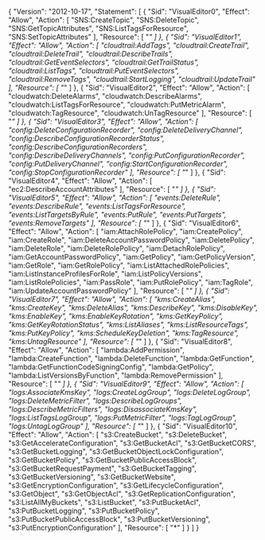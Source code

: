 {
    "Version": "2012-10-17",
    "Statement": [
        {
            "Sid": "VisualEditor0",
            "Effect": "Allow",
            "Action": [
                "SNS:CreateTopic",
                "SNS:DeleteTopic",
                "SNS:GetTopicAttributes",
                "SNS:ListTagsForResource",
                "SNS:SetTopicAttributes"
            ],
            "Resource": [
                "*"
            ]
        },
        {
            "Sid": "VisualEditor1",
            "Effect": "Allow",
            "Action": [
                "cloudtrail:AddTags",
                "cloudtrail:CreateTrail",
                "cloudtrail:DeleteTrail",
                "cloudtrail:DescribeTrails",
                "cloudtrail:GetEventSelectors",
                "cloudtrail:GetTrailStatus",
                "cloudtrail:ListTags",
                "cloudtrail:PutEventSelectors",
                "cloudtrail:RemoveTags",
                "cloudtrail:StartLogging",
                "cloudtrail:UpdateTrail"
            ],
            "Resource": [
                "*"
            ]
        },
        {
            "Sid": "VisualEditor2",
            "Effect": "Allow",
            "Action": [
                "cloudwatch:DeleteAlarms",
                "cloudwatch:DescribeAlarms",
                "cloudwatch:ListTagsForResource",
                "cloudwatch:PutMetricAlarm",
                "cloudwatch:TagResource",
                "cloudwatch:UnTagResource"
            ],
            "Resource": [
                "*"
            ]
        },
        {
            "Sid": "VisualEditor3",
            "Effect": "Allow",
            "Action": [
                "config:DeleteConfigurationRecorder",
                "config:DeleteDeliveryChannel",
                "config:DescribeConfigurationRecorderStatus",
                "config:DescribeConfigurationRecorders",
                "config:DescribeDeliveryChannels",
                "config:PutConfigurationRecorder",
                "config:PutDeliveryChannel",
                "config:StartConfigurationRecorder",
                "config:StopConfigurationRecorder"
            ],
            "Resource": [
                "*"
            ]
        },
        {
            "Sid": "VisualEditor4",
            "Effect": "Allow",
            "Action": [
                "ec2:DescribeAccountAttributes"
            ],
            "Resource": [
                "*"
            ]
        },
        {
            "Sid": "VisualEditor5",
            "Effect": "Allow",
            "Action": [
                "events:DeleteRule",
                "events:DescribeRule",
                "events:ListTagsForResource",
                "events:ListTargetsByRule",
                "events:PutRule",
                "events:PutTargets",
                "events:RemoveTargets"
            ],
            "Resource": [
                "*"
            ]
        },
        {
            "Sid": "VisualEditor6",
            "Effect": "Allow",
            "Action": [
                "iam:AttachRolePolicy",
                "iam:CreatePolicy",
                "iam:CreateRole",
                "iam:DeleteAccountPasswordPolicy",
                "iam:DeletePolicy",
                "iam:DeleteRole",
                "iam:DeleteRolePolicy",
                "iam:DetachRolePolicy",
                "iam:GetAccountPasswordPolicy",
                "iam:GetPolicy",
                "iam:GetPolicyVersion",
                "iam:GetRole",
                "iam:GetRolePolicy",
                "iam:ListAttachedRolePolicies",
                "iam:ListInstanceProfilesForRole",
                "iam:ListPolicyVersions",
                "iam:ListRolePolicies",
                "iam:PassRole",
                "iam:PutRolePolicy",
                "iam:TagRole",
                "iam:UpdateAccountPasswordPolicy"
            ],
            "Resource": [
                "*"
            ]
        },
        {
            "Sid": "VisualEditor7",
            "Effect": "Allow",
            "Action": [
                "kms:CreateAlias",
                "kms:CreateKey",
                "kms:DeleteAlias",
                "kms:DescribeKey",
                "kms:DisableKey",
                "kms:EnableKey",
                "kms:EnableKeyRotation",
                "kms:GetKeyPolicy",
                "kms:GetKeyRotationStatus",
                "kms:ListAliases",
                "kms:ListResourceTags",
                "kms:PutKeyPolicy",
                "kms:ScheduleKeyDeletion",
                "kms:TagResource",
                "kms:UntagResource"
            ],
            "Resource": [
                "*"
            ]
        },
        {
            "Sid": "VisualEditor8",
            "Effect": "Allow",
            "Action": [
                "lambda:AddPermission",
                "lambda:CreateFunction",
                "lambda:DeleteFunction",
                "lambda:GetFunction",
                "lambda:GetFunctionCodeSigningConfig",
                "lambda:GetPolicy",
                "lambda:ListVersionsByFunction",
                "lambda:RemovePermission"
            ],
            "Resource": [
                "*"
            ]
        },
        {
            "Sid": "VisualEditor9",
            "Effect": "Allow",
            "Action": [
                "logs:AssociateKmsKey",
                "logs:CreateLogGroup",
                "logs:DeleteLogGroup",
                "logs:DeleteMetricFilter",
                "logs:DescribeLogGroups",
                "logs:DescribeMetricFilters",
                "logs:DisassociateKmsKey",
                "logs:ListTagsLogGroup",
                "logs:PutMetricFilter",
                "logs:TagLogGroup",
                "logs:UntagLogGroup"
            ],
            "Resource": [
                "*"
            ]
        },
        {
            "Sid": "VisualEditor10",
            "Effect": "Allow",
            "Action": [
                "s3:CreateBucket",
                "s3:DeleteBucket",
                "s3:GetAccelerateConfiguration",
                "s3:GetBucketAcl",
                "s3:GetBucketCORS",
                "s3:GetBucketLogging",
                "s3:GetBucketObjectLockConfiguration",
                "s3:GetBucketPolicy",
                "s3:GetBucketPublicAccessBlock",
                "s3:GetBucketRequestPayment",
                "s3:GetBucketTagging",
                "s3:GetBucketVersioning",
                "s3:GetBucketWebsite",
                "s3:GetEncryptionConfiguration",
                "s3:GetLifecycleConfiguration",
                "s3:GetObject",
                "s3:GetObjectAcl",
                "s3:GetReplicationConfiguration",
                "s3:ListAllMyBuckets",
                "s3:ListBucket",
                "s3:PutBucketAcl",
                "s3:PutBucketLogging",
                "s3:PutBucketPolicy",
                "s3:PutBucketPublicAccessBlock",
                "s3:PutBucketVersioning",
                "s3:PutEncryptionConfiguration"
            ],
            "Resource": [
                "*"
            ]
        }
    ]
}
